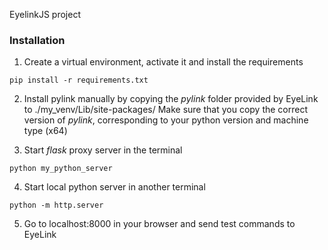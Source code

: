 EyelinkJS project

### Installation
1. Create a virtual environment, activate it and install the requirements
```
pip install -r requirements.txt
```
2. Install pylink manually by copying the *pylink* folder provided by EyeLink to ./my_venv/Lib/site-packages/
Make sure that you copy the correct version of *pylink*, corresponding to your python version and machine type (x64)

3. Start *flask* proxy server in the terminal
```
python my_python_server
```

4. Start local python server in another terminal
```
python -m http.server
```

5. Go to localhost:8000 in your browser and send test commands to EyeLink
